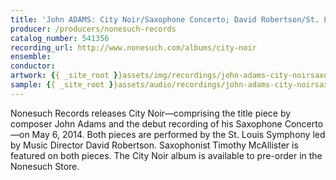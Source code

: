 ```yaml
---
title: 'John ADAMS: City Noir/Saxophone Concerto; David Robertson/St. Louis Symphony'
producer: /producers/nonesuch-records
catalog_number: 541356
recording_url: http://www.nonesuch.com/albums/city-noir
ensemble: 
conductor: 
artwork: {{ _site_root }}assets/img/recordings/john-adams-city-noirsaxophone-concerto-david-robertsonst-louis-symphony.jpg
sample: {{ _site_root }}assets/audio/recordings/john-adams-city-noirsaxophone-concerto-david-robertsonst-louis-symphony.mp3
---
```

Nonesuch Records releases City Noir&#8212;comprising the title piece by composer John Adams and the debut recording of his Saxophone Concerto&#8212;on May 6, 2014. Both pieces are performed by the St. Louis Symphony led by Music Director David Robertson. Saxophonist Timothy McAllister is featured on both pieces. The City Noir album is available to pre-order in the Nonesuch Store.